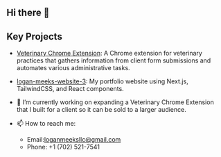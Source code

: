 ## Hi there 👋

## Key Projects
- [Veterinary Chrome Extension](https://github.com/meeksdev/autofill-extension): A Chrome extension for veterinary practices that gathers information from client form submissions and automates various administrative tasks.
- [logan-meeks-website-3](https://github.com/loganmeeks/logan-meeks-website-3): My portfolio website using Next.js, TailwindCSS, and React components.


- 🔭 I’m currently working on expanding a Veterinary Chrome Extension that I built for a client so it can be sold to a larger audience.
- 📫 How to reach me:
  - Email:[loganmeeksllc@gmail.com](mailto:loganmeeksllc@gmail.com)
  - Phone: +1 (702) 521-7541

